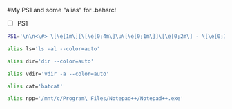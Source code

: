 #My PS1 and some "alias" for .bahsrc!

- [ ] PS1
 ```sh
PS1='\n\n<\#> \[\e[1m\][\[\e[0;4m\]\u\[\e[0;1m\]]\[\e[0;2m\] - \[\e[0;1m\][\[\e[0m\]\w\[\e[1m\]]\[\e[0;2m\] - \[\e[0;1m\]|\[\e[0;97;2m\]$(ip route get 1.1.1.1 | awk -F"src " '"'"'NR == 1{ split($2, a," ");print a[1]}'"'"')\[\e[0;1m\]|\n\[\e[2m\]>_\[\e[0m\]'
```

```sh
alias ls='ls -al --color=auto'
```

```sh
alias dir='dir --color=auto'
```

```sh
alias vdir='vdir -a --color=auto'
```

```sh
alias cat='batcat'
```

```sh
alias npp='/mnt/c/Program\ Files/Notepad++/Notepad++.exe'
```

